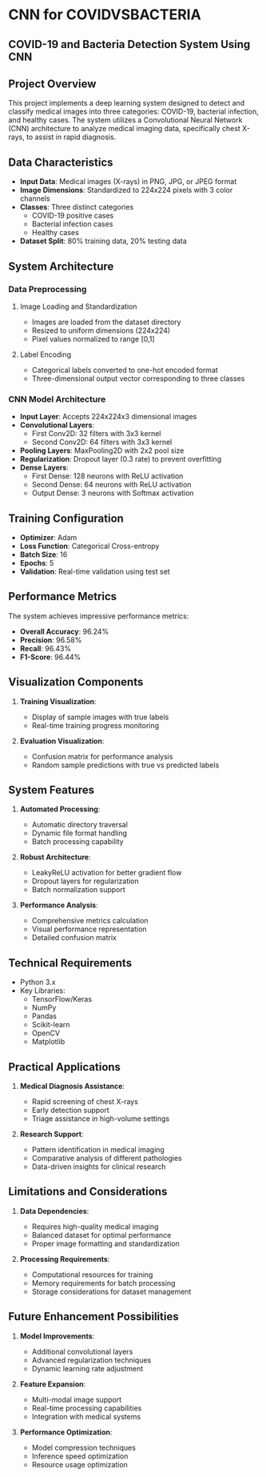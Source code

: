 # CNN for COVIDVSBACTERIA 
## COVID-19 and Bacteria Detection System Using CNN

## Project Overview
This project implements a deep learning system designed to detect and classify medical images into three categories: COVID-19, bacterial infection, and healthy cases. The system utilizes a Convolutional Neural Network (CNN) architecture to analyze medical imaging data, specifically chest X-rays, to assist in rapid diagnosis.

## Data Characteristics
- **Input Data**: Medical images (X-rays) in PNG, JPG, or JPEG format
- **Image Dimensions**: Standardized to 224x224 pixels with 3 color channels
- **Classes**: Three distinct categories
  - COVID-19 positive cases
  - Bacterial infection cases
  - Healthy cases
- **Dataset Split**: 80% training data, 20% testing data

## System Architecture

### Data Preprocessing
1. Image Loading and Standardization
   - Images are loaded from the dataset directory
   - Resized to uniform dimensions (224x224)
   - Pixel values normalized to range [0,1]

2. Label Encoding
   - Categorical labels converted to one-hot encoded format
   - Three-dimensional output vector corresponding to three classes

### CNN Model Architecture
- **Input Layer**: Accepts 224x224x3 dimensional images
- **Convolutional Layers**:
  - First Conv2D: 32 filters with 3x3 kernel
  - Second Conv2D: 64 filters with 3x3 kernel
- **Pooling Layers**: MaxPooling2D with 2x2 pool size
- **Regularization**: Dropout layer (0.3 rate) to prevent overfitting
- **Dense Layers**:
  - First Dense: 128 neurons with ReLU activation
  - Second Dense: 64 neurons with ReLU activation
  - Output Dense: 3 neurons with Softmax activation

## Training Configuration
- **Optimizer**: Adam
- **Loss Function**: Categorical Cross-entropy
- **Batch Size**: 16
- **Epochs**: 5
- **Validation**: Real-time validation using test set

## Performance Metrics
The system achieves impressive performance metrics:
- **Overall Accuracy**: 96.24%
- **Precision**: 96.58%
- **Recall**: 96.43%
- **F1-Score**: 96.44%

## Visualization Components
1. **Training Visualization**:
   - Display of sample images with true labels
   - Real-time training progress monitoring

2. **Evaluation Visualization**:
   - Confusion matrix for performance analysis
   - Random sample predictions with true vs predicted labels

## System Features
1. **Automated Processing**:
   - Automatic directory traversal
   - Dynamic file format handling
   - Batch processing capability

2. **Robust Architecture**:
   - LeakyReLU activation for better gradient flow
   - Dropout layers for regularization
   - Batch normalization support

3. **Performance Analysis**:
   - Comprehensive metrics calculation
   - Visual performance representation
   - Detailed confusion matrix

## Technical Requirements
- Python 3.x
- Key Libraries:
  - TensorFlow/Keras
  - NumPy
  - Pandas
  - Scikit-learn
  - OpenCV
  - Matplotlib

## Practical Applications
1. **Medical Diagnosis Assistance**:
   - Rapid screening of chest X-rays
   - Early detection support
   - Triage assistance in high-volume settings

2. **Research Support**:
   - Pattern identification in medical imaging
   - Comparative analysis of different pathologies
   - Data-driven insights for clinical research

## Limitations and Considerations
1. **Data Dependencies**:
   - Requires high-quality medical imaging
   - Balanced dataset for optimal performance
   - Proper image formatting and standardization

2. **Processing Requirements**:
   - Computational resources for training
   - Memory requirements for batch processing
   - Storage considerations for dataset management

## Future Enhancement Possibilities
1. **Model Improvements**:
   - Additional convolutional layers
   - Advanced regularization techniques
   - Dynamic learning rate adjustment

2. **Feature Expansion**:
   - Multi-modal image support
   - Real-time processing capabilities
   - Integration with medical systems

3. **Performance Optimization**:
   - Model compression techniques
   - Inference speed optimization
   - Resource usage optimization
